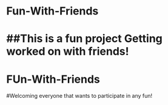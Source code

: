 # Fun-With-Friends

##This is a fun project Getting worked on with friends!
=======
# FUn-With-Friends

#Welcoming everyone that wants to participate in any fun!

